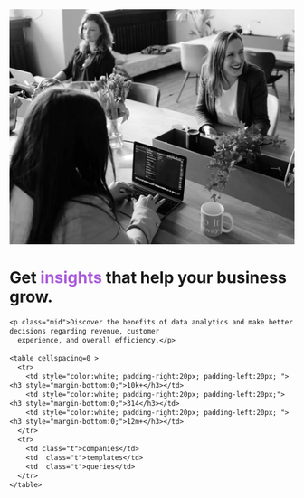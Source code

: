 <!DOCTYPE html>
<html lang="en">

<head>
  <meta charset="UTF-8">
  <meta name="viewport" content="width=device-width, initial-scale=1.0"> <!-- displays site properly based on user's device -->

  <link rel="icon" type="image/png" sizes="32x32" href="./images/favicon-32x32.png">
  <link rel="stylesheet" href="css.css">

  <title>Frontend Mentor | Stats preview card component</title>

  <style>
    .attribution {
      font-size: 11px;
      text-align: center;
    }

    .attribution a {
      color: hsl(228, 45%, 44%);
    }
  </style>
</head>

<body>
  <div class="card">
      <img class="img" src="image-header-desktop.jpg" alt="img">
    <p class="top">
    <h1>Get <span style="color: hsl(277, 64%, 61%);"> insights</span> that help your business grow.</h1>
    </p>

    <p class="mid">Discover the benefits of data analytics and make better decisions regarding revenue, customer
      experience, and overall efficiency.</p>

    <table cellspacing=0 >
      <tr>
        <td style="color:white; padding-right:20px; padding-left:20px; "><h3 style="margin-bottom:0;">10k+</h3></td>
        <td style="color:white; padding-right:20px; padding-left:20px;"><h3 style="margin-bottom:0;">314</h3></td>
        <td style="color:white; padding-right:20px; padding-left:20px; "><h3 style="margin-bottom:0;">12m+</h3></td>
      </tr>
      <tr>
        <td class="t">companies</td>
        <td  class="t">templates</td>
        <td  class="t">queries</td>
      </tr>
    </table>

  </div>



  <!--<div class="attribution">
    Challenge by <a href="https://www.frontendmentor.io?ref=challenge" target="_blank">Frontend Mentor</a>.
    Coded by <a href="#">Your Name Here</a>.
  </div>-->
</body>

</html>
